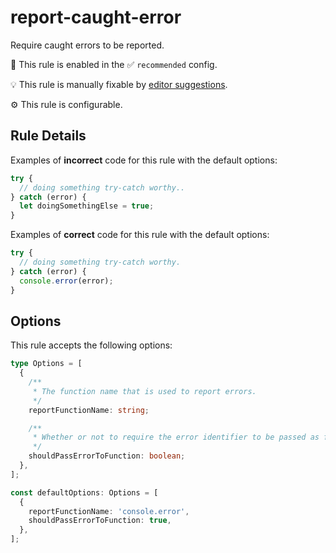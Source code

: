 # report-caught-error

Require caught errors to be reported.

💼 This rule is enabled in the ✅ `recommended` config.

💡 This rule is manually fixable by [editor suggestions](https://eslint.org/docs/latest/use/core-concepts#rule-suggestions).

⚙️ This rule is configurable.

## Rule Details

Examples of **incorrect** code for this rule with the default options:

```js
try {
  // doing something try-catch worthy..
} catch (error) {
  let doingSomethingElse = true;
}
```

Examples of **correct** code for this rule with the default options:

```js
try {
  // doing something try-catch worthy.
} catch (error) {
  console.error(error);
}
```

## Options

This rule accepts the following options:

```ts
type Options = [
  {
    /**
     * The function name that is used to report errors.
     */
    reportFunctionName: string;

    /**
     * Whether or not to require the error identifier to be passed as first argument to the report function.
     */
    shouldPassErrorToFunction: boolean;
  },
];

const defaultOptions: Options = [
  {
    reportFunctionName: 'console.error',
    shouldPassErrorToFunction: true,
  },
];
```
